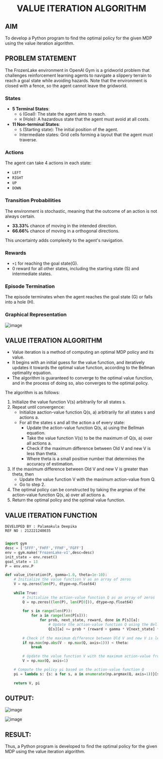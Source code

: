 # <p align="center">VALUE ITERATION ALGORITHM</p>

## AIM
To develop a Python program to find the optimal policy for the given MDP using the value iteration algorithm.

## PROBLEM STATEMENT
The FrozenLake environment in OpenAI Gym is a gridworld problem that challenges reinforcement learning agents to navigate a slippery terrain to reach a goal state while avoiding hazards. Note that the environment is closed with a fence, so the agent cannot leave the gridworld.

### States
- **5 Terminal States**:
  - `G` (Goal): The state the agent aims to reach.
  - `H` (Hole): A hazardous state that the agent must avoid at all costs.
- **11 Non-terminal States**:
  - `S` (Starting state): The initial position of the agent.
  - Intermediate states: Grid cells forming a layout that the agent must traverse.

### Actions
The agent can take 4 actions in each state:
- `LEFT`
- `RIGHT`
- `UP`
- `DOWN`

### Transition Probabilities
The environment is stochastic, meaning that the outcome of an action is not always certain.
- **33.33%** chance of moving in the intended direction.
- **66.66%** chance of moving in a orthogonal directions.

This uncertainty adds complexity to the agent's navigation.

### Rewards
- `+1` for reaching the goal state(G).
- 0 reward for all other states, including the starting state (S) and intermediate states.

### Episode Termination
The episode terminates when the agent reaches the goal state (G) or falls into a hole (H).

### Graphical Representation

![image](https://github.com/Pavan-Gv/rl-value-iteration/assets/94827772/6a4e265c-df61-4ef5-8488-b1fc1414f5bb)

## VALUE ITERATION ALGORITHM
 - Value iteration is a method of computing an optimal MDP policy and its value.
 - It begins with an initial guess for the value function, and iteratively updates it towards the optimal value function, according to the Bellman optimality equation. 
  - The algorithm is guaranteed to converge to the optimal value function, and in the process of doing so, also converges to the optimal policy.

The algorithm is as follows:
1. Initialize the value function V(s) arbitrarily for all states s.
2. Repeat until convergence:
   - Initialize aaction-value function Q(s, a) arbitrarily for all states s and actions a.
   - For all the states s and all the action a of every state:
     - Update the action-value function Q(s, a) using the Bellman equation.
     - Take the value function V(s) to be the maximum of Q(s, a) over all actions a.
     - Check if the maximum difference between Old V and new V is less than theta.
     - Where theta is a small positive number that determines the accuracy of estimation.
3. If the maximum difference between Old V and new V is greater than theta, then 
    - Update the value function V with the maximum action-value from Q.
    - Go to step 2.
4. The optimal policy can be constructed by taking the argmax of the action-value function Q(s, a) over all actions a.
5. Return the optimal policy and the optimal value function.

## VALUE ITERATION FUNCTION
```
DEVELOPED BY : Palamakula Deepika
REF NO : 212221240035
```
```python

import gym
desc = ['SFFF','FHFF','FFHF','FGFF']
env = gym.make('FrozenLake-v1',desc=desc)
init_state = env.reset()
goal_state = 13
P = env.env.P

def value_iteration(P, gamma=1.0, theta=1e-10):
    # Initialize the value function V as an array of zeros
    V = np.zeros(len(P), dtype=np.float64)
    
    while True:
        # Initialize the action-value function Q as an array of zeros
        Q = np.zeros((len(P), len(P[0])), dtype=np.float64)
        
        for s in range(len(P)):
            for a in range(len(P[s])):
                for prob, next_state, reward, done in P[s][a]:
                    # Update the action-value function Q using the Bellman equation
                    Q[s][a] += prob * (reward + gamma * V[next_state] * (not done))
        
        # Check if the maximum difference between Old V and new V is less than theta.
        if np.max(np.abs(V - np.max(Q, axis=1))) < theta:
            break
        
        # Update the value function V with the maximum action-value from Q
        V = np.max(Q, axis=1)

    # Compute the policy pi based on the action-value function Q
    pi = lambda s: {s: a for s, a in enumerate(np.argmax(Q, axis=1))}[s]
    
    return V, pi
```

## OUTPUT:

![image](https://github.com/palamakuladeepika/rl-value-iteration/assets/94154679/2997f254-baf7-45d6-b6bd-54c83b6964e9)

![image](https://github.com/palamakuladeepika/rl-value-iteration/assets/94154679/981201c9-f4b1-4b05-8a9d-2cdb2c168640)



## RESULT:
Thus, a Python program is developed to find the optimal policy for the given MDP using the value iteration algorithm.
